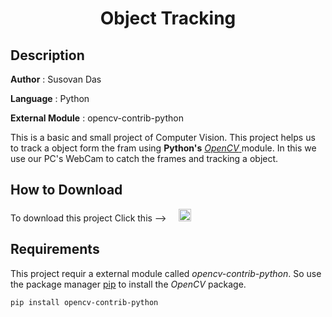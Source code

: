 #
**<H1 align = "center">Object Tracking</H1>**

## Description

**Author** : Susovan Das

**Language** : Python  

**External Module** : opencv-contrib-python

This is a basic and small project of Computer Vision. This project helps us to track a object form the fram using **Python's** [ _OpenCV_ ](https://opencv.org/) module. In this we use our PC's WebCam to catch the frames and tracking a object.

## How to Download

To download this project Click this --> &nbsp; &nbsp; [<img src="https://github.com/SusovanGithub/OpenCV-Projects/blob/master/Assets/.download_icon.png" width="20" height="20"/>](https://www.youtube.com/)

## Requirements

This project requir a external module called _opencv-contrib-python_. So use the package manager [pip][pip_website] to install the _OpenCV_ package.

```bash
pip install opencv-contrib-python
```




[pip_website]: (https://pypi.org/project/pip/)
